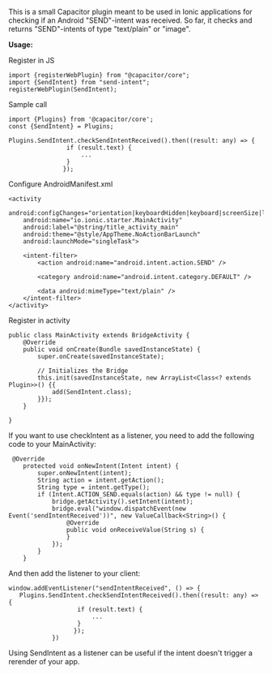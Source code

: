 This is a small Capacitor plugin meant to be used in Ionic applications for checking if an Android "SEND"-intent was received. So far, it checks and returns "SEND"-intents of type "text/plain" or "image".

<b>Usage:</b>

Register in JS
```
import {registerWebPlugin} from "@capacitor/core";
import {SendIntent} from "send-intent";
registerWebPlugin(SendIntent);
```

Sample call
```
import {Plugins} from '@capacitor/core';
const {SendIntent} = Plugins;

Plugins.SendIntent.checkSendIntentReceived().then((result: any) => {
                if (result.text) {
                    ...
                }
               });
```

Configure AndroidManifest.xml
```
<activity
    android:configChanges="orientation|keyboardHidden|keyboard|screenSize|locale"
    android:name="io.ionic.starter.MainActivity"
    android:label="@string/title_activity_main"
    android:theme="@style/AppTheme.NoActionBarLaunch"
    android:launchMode="singleTask">

    <intent-filter>
        <action android:name="android.intent.action.SEND" />

        <category android:name="android.intent.category.DEFAULT" />

        <data android:mimeType="text/plain" />
    </intent-filter>
</activity>
```

Register in activity
```
public class MainActivity extends BridgeActivity {
    @Override
    public void onCreate(Bundle savedInstanceState) {
        super.onCreate(savedInstanceState);

        // Initializes the Bridge
        this.init(savedInstanceState, new ArrayList<Class<? extends Plugin>>() {{
            add(SendIntent.class);
        }});
    }

}
```
If you want to use checkIntent as a listener, you need to add the following code to your MainActivity:
```
 @Override
    protected void onNewIntent(Intent intent) {
        super.onNewIntent(intent);
        String action = intent.getAction();
        String type = intent.getType();
        if (Intent.ACTION_SEND.equals(action) && type != null) {
            bridge.getActivity().setIntent(intent);
            bridge.eval("window.dispatchEvent(new Event('sendIntentReceived'))", new ValueCallback<String>() {
                @Override
                public void onReceiveValue(String s) {
                }
            });
        }
    }
```

And then add the listener to your client:
```
window.addEventListener("sendIntentReceived", () => {
   Plugins.SendIntent.checkSendIntentReceived().then((result: any) => {
                   if (result.text) {
                       ...
                   }
                  });
            })
```

Using SendIntent as a listener can be useful if the intent doesn't trigger a rerender of your app. 